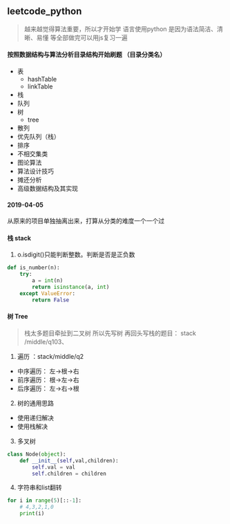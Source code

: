 ## leetcode_python
> 越来越觉得算法重要，所以才开始学 语言使用python 是因为语法简洁、清晰、易懂 
等全部做完可以用js复习一遍

#### 按照数据结构与算法分析目录结构开始刷题  （目录分类名）
- 表
    - hashTable
    - linkTable
- 栈
- 队列
- 树
    - tree
- 散列
- 优先队列（栈）
- 排序
- 不相交集类
- 图论算法
- 算法设计技巧
- 摊还分析
- 高级数据结构及其实现

#### 2019-04-05
从原来的项目单独抽离出来，打算从分类的难度一个一个过

#### 栈 stack
1. o.isdigit()只能判断整数。判断是否是正负数
```python
def is_number(n):
    try:
        a = int(n)
        return isinstance(a, int)
    except ValueError:
        return False
```

#### 树 Tree
> 栈太多题目牵扯到二叉树 所以先写树 再回头写栈的题目： stack /middle/q103、

1. 遍历 ：stack/middle/q2
- 中序遍历： 左->根->右 
- 前序遍历： 根->左->右
- 后序遍历： 左->右->根


2. 树的通用思路
- 使用递归解决
- 使用栈解决

3. 多叉树
```Python
class Node(object):
    def __init__(self,val,children):
        self.val = val
        self.children = children
```
4. 字符串和list翻转
```python
for i in range(5)[::-1]:
    # 4,3,2,1,0
    print(i)
```


